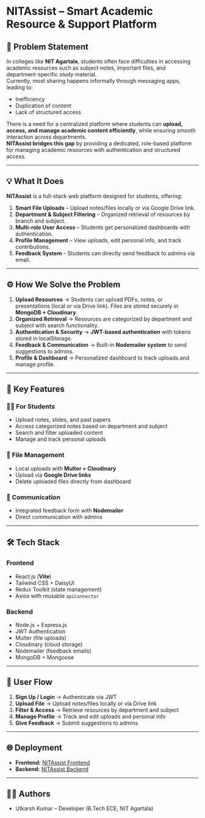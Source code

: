 # NITAssist – Smart Academic Resource & Support Platform

## 🚀 Problem Statement
In colleges like **NIT Agartala**, students often face difficulties in accessing academic resources such as subject notes, important files, and department-specific study material.  
Currently, most sharing happens informally through messaging apps, leading to:

- Inefficiency  
- Duplication of content  
- Lack of structured access  

There is a need for a centralized platform where students can **upload, access, and manage academic content efficiently**, while ensuring smooth interaction across departments.  
**NITAssist bridges this gap** by providing a dedicated, role-based platform for managing academic resources with authentication and structured access.

---

## 💡 What It Does
**NITAssist** is a full-stack web platform designed for students, offering:

1. **Smart File Uploads** – Upload notes/files locally or via Google Drive link.  
2. **Department & Subject Filtering** – Organized retrieval of resources by branch and subject.  
3. **Multi-role User Access** – Students get personalized dashboards with authentication.  
4. **Profile Management** – View uploads, edit personal info, and track contributions.  
5. **Feedback System** – Students can directly send feedback to admins via email.

---

## ⚙️ How We Solve the Problem

1. **Upload Resources** → Students can upload PDFs, notes, or presentations (local or via Drive link). Files are stored securely in **MongoDB + Cloudinary**.  
2. **Organized Retrieval** → Resources are categorized by department and subject with search functionality.  
3. **Authentication & Security** → **JWT-based authentication** with tokens stored in localStorage.  
4. **Feedback & Communication** → Built-in **Nodemailer system** to send suggestions to admins.  
5. **Profile & Dashboard** → Personalized dashboard to track uploads and manage profile.

---

## 🌟 Key Features

### 👩‍🎓 For Students
- Upload notes, slides, and past papers  
- Access categorized notes based on department and subject  
- Search and filter uploaded content  
- Manage and track personal uploads  

### 📂 File Management
- Local uploads with **Multer + Cloudinary**  
- Upload via **Google Drive links**  
- Delete uploaded files directly from dashboard  

### 📢 Communication
- Integrated feedback form with **Nodemailer**  
- Direct communication with admins  

---

## 🛠 Tech Stack

### Frontend
- React.js (**Vite**)  
- Tailwind CSS + DaisyUI  
- Redux Toolkit (state management)  
- Axios with reusable `apiConnector`  

### Backend
- Node.js + Express.js  
- JWT Authentication  
- Multer (file uploads)  
- Cloudinary (cloud storage)  
- Nodemailer (feedback emails)  
- MongoDB + Mongoose  

---

## 🔄 User Flow
1. **Sign Up / Login** → Authenticate via JWT  
2. **Upload File** → Upload notes/files locally or via Drive link  
3. **Filter & Access** → Retrieve resources by department and subject  
4. **Manage Profile** → Track and edit uploads and personal info  
5. **Give Feedback** → Submit suggestions to admins  

---

## 🌐 Deployment
- **Frontend:** [NITAssist Frontend](https://nit-assist.vercel.app/)  
- **Backend:** [NITAssist Backend](https://nit-assist-backend.vercel.app/)  

---

## 👨‍💻 Authors
- Utkarsh Kumar – Developer (B.Tech ECE, NIT Agartala)


